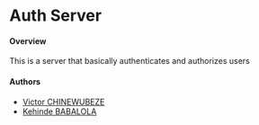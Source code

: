 # Auth Server

#### Overview
This is a server that basically authenticates and authorizes users

#### Authors
- [Victor CHINEWUBEZE](https://github.com/Victor-Chinewubeze) 
- [Kehinde BABALOLA](https://github.com/KennyBabs)